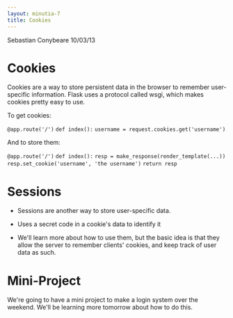 ```yaml
---
layout: minutia-7
title: Cookies
---
```


Sebastian Conybeare
10/03/13

Cookies
=======

Cookies are a way to store persistent data in the browser to remember user-specific information. Flask uses a protocol called wsgi, which makes cookies pretty easy to use.

To get cookies:

`@app.route('/')`
`def index():`
     `username = request.cookies.get('username')`

And to store them:

`@app.route('/')`
`def index():`
    `resp = make_response(render_template(...))`
    `resp.set_cookie('username', 'the username')`
    `return resp`

Sessions
========
 - Sessions are another way to store user-specific data.

 - Uses a secret code in a cookie's data to identify it

 - We'll learn more about how to use them, but the basic idea is that they allow the server to remember clients' cookies, and keep track of user data as such.

Mini-Project
============
We're going to have a mini project to make a login system over the weekend. We'll be learning more tomorrow about how to do this.